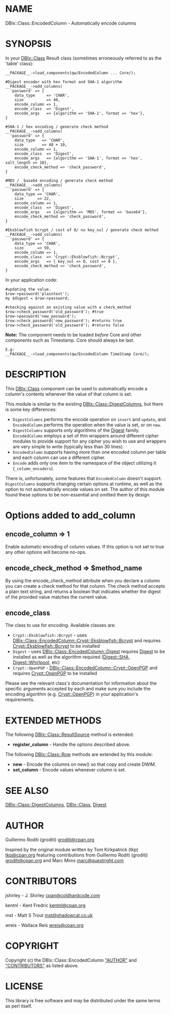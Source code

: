 # NAME

DBIx::Class::EncodedColumn - Automatically encode columns

# SYNOPSIS

In your [DBIx::Class](https://metacpan.org/pod/DBIx%3A%3AClass) Result class
(sometimes erroneously referred to as the 'table' class):

    __PACKAGE__->load_components(qw/EncodedColumn ... Core/);

    #Digest encoder with hex format and SHA-1 algorithm
    __PACKAGE__->add_columns(
      'password' => {
        data_type     => 'CHAR',
        size          => 40,
        encode_column => 1,
        encode_class  => 'Digest',
        encode_args   => {algorithm => 'SHA-1', format => 'hex'},
    }

    #SHA-1 / hex encoding / generate check method
    __PACKAGE__->add_columns(
      'password' => {
        data_type   => 'CHAR',
        size        => 40 + 10,
        encode_column => 1,
        encode_class  => 'Digest',
        encode_args   => {algorithm => 'SHA-1', format => 'hex', salt_length => 10},
        encode_check_method => 'check_password',
    }

    #MD5 /  base64 encoding / generate check method
    __PACKAGE__->add_columns(
      'password' => {
        data_type => 'CHAR',
        size      => 22,
        encode_column => 1,
        encode_class  => 'Digest',
        encode_args   => {algorithm => 'MD5', format => 'base64'},
        encode_check_method => 'check_password',
    }

    #Eksblowfish bcrypt / cost of 8/ no key_nul / generate check method
    __PACKAGE__->add_columns(
      'password' => {
        data_type => 'CHAR',
        size      => 59,
        encode_column => 1,
        encode_class  => 'Crypt::Eksblowfish::Bcrypt',
        encode_args   => { key_nul => 0, cost => 8 },
        encode_check_method => 'check_password',
    }

In your application code:

    #updating the value.
    $row->password('plaintext');
    my $digest = $row->password;

    #checking against an existing value with a check_method
    $row->check_password('old_password'); #true
    $row->password('new_password');
    $row->check_password('new_password'); #returns true
    $row->check_password('old_password'); #returns false

**Note:** The component needs to be loaded _before_ Core and other components
such as Timestamp. Core should always be last.

    E.g:
    __PACKAGE__->load_components(qw/EncodedColumn TimeStamp Core/);

# DESCRIPTION

This [DBIx::Class](https://metacpan.org/pod/DBIx%3A%3AClass) component can be used to automatically encode a column's
contents whenever the value of that column is set.

This module is similar to the existing [DBIx::Class::DigestColumns](https://metacpan.org/pod/DBIx%3A%3AClass%3A%3ADigestColumns), but there
is some key differences:

- `DigestColumns` performs the encode operation on `insert` and `update`,
and `EncodedColumn` performs the operation when the value is set, or on `new`.
- `DigestColumns` supports only algorithms of the [Digest](https://metacpan.org/pod/Digest) family.
`EncodedColumn` employs a set of thin wrappers around different cipher modules
to provide support for any cipher you wish to use and wrappers are very simple
to write (typically less than 30 lines).
- `EncodedColumn` supports having more than one encoded column per table
and each column can use a different cipher.
- `Encode` adds only one item to the namespace of the object utilizing
it (`_column_encoders`).

There is, unfortunately, some features that `EncodedColumn` doesn't support.
`DigestColumns` supports changing certain options at runtime, as well as
the option to not automatically encode values on set. The author of this module
found these options to be non-essential and omitted them by design.

# Options added to add\_column

## encode\_column => 1

Enable automatic encoding of column values. If this option is not set to true
any other options will become no-ops.

## encode\_check\_method => $method\_name

By using the encode\_check\_method attribute when you declare a column you
can create a check method for that column. The check method accepts a plain
text string, and returns a boolean that indicates whether the digest of the
provided value matches the current value.

## encode\_class

The class to use for encoding. Available classes are:

- `Crypt::Eksblowfish::Bcrypt` - uses
[DBIx::Class::EncodedColumn::Crypt::Eksblowfish::Bcrypt](https://metacpan.org/pod/DBIx%3A%3AClass%3A%3AEncodedColumn%3A%3ACrypt%3A%3AEksblowfish%3A%3ABcrypt) and
requires [Crypt::Eksblowfish::Bcrypt](https://metacpan.org/pod/Crypt%3A%3AEksblowfish%3A%3ABcrypt) to be installed
- `Digest` - uses [DBIx::Class::EncodedColumn::Digest](https://metacpan.org/pod/DBIx%3A%3AClass%3A%3AEncodedColumn%3A%3ADigest)
requires [Digest](https://metacpan.org/pod/Digest) to be installed as well as the algorithm required
([Digest::SHA](https://metacpan.org/pod/Digest%3A%3ASHA), [Digest::Whirlpool](https://metacpan.org/pod/Digest%3A%3AWhirlpool), etc)
- `Crypt::OpenPGP` - [DBIx::Class::EncodedColumn::Crypt::OpenPGP](https://metacpan.org/pod/DBIx%3A%3AClass%3A%3AEncodedColumn%3A%3ACrypt%3A%3AOpenPGP)
and requires [Crypt::OpenPGP](https://metacpan.org/pod/Crypt%3A%3AOpenPGP) to be installed

Please see the relevant class's documentation for information about the
specific arguments accepted by each and make sure you include the encoding
algorithm (e.g. [Crypt::OpenPGP](https://metacpan.org/pod/Crypt%3A%3AOpenPGP)) in your application's requirements.

# EXTENDED METHODS

The following [DBIx::Class::ResultSource](https://metacpan.org/pod/DBIx%3A%3AClass%3A%3AResultSource) method is extended:

- **register\_column** - Handle the options described above.

The following [DBIx::Class::Row](https://metacpan.org/pod/DBIx%3A%3AClass%3A%3ARow) methods are extended by this module:

- **new** - Encode the columns on new() so that copy and create DWIM.
- **set\_column** - Encode values whenever column is set.

# SEE ALSO

[DBIx::Class::DigestColumns](https://metacpan.org/pod/DBIx%3A%3AClass%3A%3ADigestColumns), [DBIx::Class](https://metacpan.org/pod/DBIx%3A%3AClass), [Digest](https://metacpan.org/pod/Digest)

# AUTHOR

Guillermo Roditi (groditi) <groditi@cpan.org>

Inspired by the original module written by Tom Kirkpatrick (tkp) <tkp@cpan.org>
featuring contributions from Guillermo Roditi (groditi) <groditi@cpan.org>
and Marc Mims <marc@questright.com>

# CONTRIBUTORS

jshirley - J. Shirley <cpan@coldhardcode.com>

kentnl - Kent Fredric <kentnl@cpan.org>

mst - Matt S Trout <mst@shadowcat.co.uk>

wreis - Wallace Reis <wreis@cpan.org>

# COPYRIGHT

Copyright (c) the DBIx::Class::EncodedColumn ["AUTHOR"](#author) and ["CONTRIBUTORS"](#contributors) as
listed above.

# LICENSE

This library is free software and may be distributed under the same terms
as perl itself.

